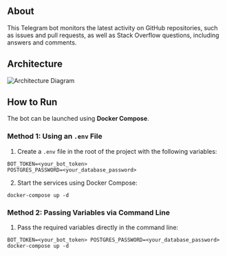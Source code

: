 ## About

This Telegram bot monitors the latest activity on GitHub repositories, such as issues and pull requests, as well as Stack Overflow questions, including answers and comments.

## Architecture

![Architecture Diagram](assets/architecture.png)

## How to Run

The bot can be launched using **Docker Compose**.

### Method 1: Using an `.env` File
1. Create a `.env` file in the root of the project with the following variables:
  ```
  BOT_TOKEN=<your_bot_token>
  POSTGRES_PASSWORD=<your_database_password>
  ```
2. Start the services using Docker Compose:
  ```
  docker-compose up -d
  ```

### Method 2: Passing Variables via Command Line
1. Pass the required variables directly in the command line:
  ```
  BOT_TOKEN=<your_bot_token> POSTGRES_PASSWORD=<your_database_password> docker-compose up -d
  ```
